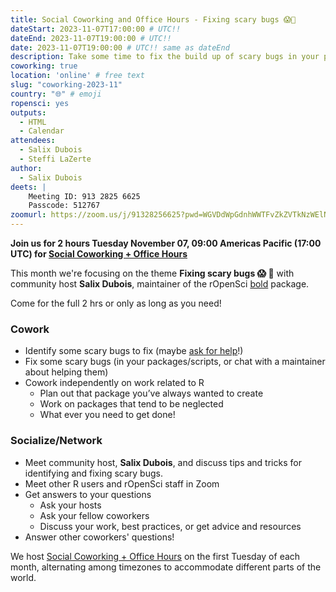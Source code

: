 ```yaml
---
title: Social Coworking and Office Hours - Fixing scary bugs 😱🐛
dateStart: 2023-11-07T17:00:00 # UTC!!
dateEnd: 2023-11-07T19:00:00 # UTC!!
date: 2023-11-07T19:00:00 # UTC!! same as dateEnd
description: Take some time to fix the build up of scary bugs in your packages or help others with theirs
coworking: true
location: 'online' # free text
slug: "coworking-2023-11"
country: "🌐" # emoji
ropensci: yes
outputs:
  - HTML
  - Calendar
attendees:
  - Salix Dubois
  - Steffi LaZerte
author:
  - Salix Dubois
deets: |
    Meeting ID: 913 2825 6625
    Passcode: 512767
zoomurl: https://zoom.us/j/91328256625?pwd=WGVDdWpGdnhWWTFvZkZVTkNzWElNQT09
---
```


<!--
```{r}
d <- lubridate::ymd_hms('2023-11-07 09:00:00', tz = 'America/Vancouver')
lubridate::with_tz(d, 'UTC')
lubridate::with_tz(d, 'America/Winnipeg')
```
-->

**Join us for 2 hours Tuesday November 07, 09:00 Americas Pacific (17:00 UTC) for 
[Social Coworking + Office Hours](/blog/2023/06/21/coworking/)**

This month we're focusing on the theme **Fixing scary bugs 😱 🐛** 
with community host **Salix Dubois**, maintainer of the rOpenSci [bold](https://docs.ropensci.org/bold) package.

Come for the full 2 hrs or only as long as you need!

### Cowork

- Identify some scary bugs to fix (maybe [ask for help](/blog/2023/09/19/help-wanted/)!)
- Fix some scary bugs (in your packages/scripts, or chat with a maintainer about helping them)
- Cowork independently on work related to R
    - Plan out that package you’ve always wanted to create
    - Work on packages that tend to be neglected
    - What ever you need to get done!

### Socialize/Network

- Meet community host, **Salix Dubois**, and discuss tips and tricks for identifying and fixing scary bugs.
- Meet other R users and rOpenSci staff in Zoom
- Get answers to your questions
    - Ask your hosts
    - Ask your fellow coworkers
    - Discuss your work, best practices, or get advice and resources
- Answer other coworkers' questions!

We host 
[Social Coworking + Office Hours](/blog/2023/06/21/coworking/) 
on the first Tuesday of each month, alternating among timezones to 
accommodate different parts of the world.
